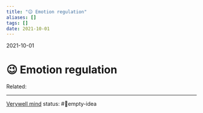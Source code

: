 ```yaml
---
title: "😉 Emotion regulation"
aliases: []
tags: []
date: 2021-10-01
---
```

2021-10-01
# 😉 Emotion regulation
Related:
___

[Verywell mind](https://www.verywellmind.com/emotion-regulation-skills-training-425374)
status: #💭empty-idea